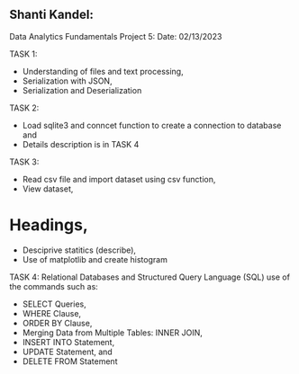 ## Shanti Kandel: 
Data Analytics Fundamentals
Project 5: Date: 02/13/2023


TASK 1:
- Understanding of files and text processing,
- Serialization with JSON,
- Serialization and Deserialization

TASK 2:
- Load sqlite3 and conncet function to create a connection to database and
- Details description is in  TASK 4

TASK 3:
- Read csv file and import dataset using csv function, 
- View dataset,
# Headings,
- Desciprive statitics (describe),
- Use of matplotlib and create histogram

TASK 4:
Relational Databases and Structured Query Language (SQL)
use of the commands such as: 
- SELECT Queries,
- WHERE Clause,
- ORDER BY Clause,
- Merging Data from Multiple Tables: INNER JOIN,
- INSERT INTO Statement,
- UPDATE Statement, and 
- DELETE FROM Statement
